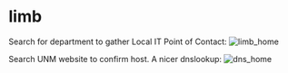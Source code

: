 # limb

Search for department to gather Local IT Point of Contact:
![limb_home](https://github.com/user-attachments/assets/144c3f9e-43b8-4a81-8933-5de2a226ad14)

Search UNM website to confirm host. A nicer dnslookup:
![dns_home](https://github.com/user-attachments/assets/71107342-9281-4814-8cef-1cf98138137e)
